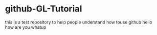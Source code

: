# github-GL-Tutorial
this is a test repository to help people understand how touse github
hello how are you whatup
